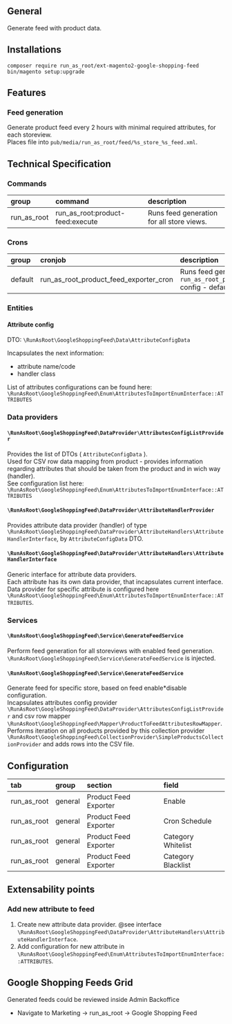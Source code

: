 ## General

Generate feed with product data.

## Installations
```
composer require run_as_root/ext-magento2-google-shopping-feed
bin/magento setup:upgrade
```

## Features

### Feed generation

Generate product feed every 2 hours with minimal required attributes, for each storeview.  
Places file into `pub/media/run_as_root/feed/%s_store_%s_feed.xml`.

## Technical Specification

### Commands

| group | command | description |
|:------|:--------|:------------|
|    run_as_root   |     run_as_root:product-feed:execute    |      Runs feed generation for all store views.       |

### Crons

| group | cronjob | description |
|:------|:--------|:------------|
|    default   |   run_as_root_product_feed_exporter_cron      |   Runs feed generation based on `run_as_root_product_feed/general/cron_schedule` config - default each 15 minutes         |

### Entities

#### Attribute config
DTO: `\RunAsRoot\GoogleShoppingFeed\Data\AttributeConfigData`

Incapsulates the next information:
* attribute name/code
* handler class

List of attributes configurations can be found here: `\RunAsRoot\GoogleShoppingFeed\Enum\AttributesToImportEnumInterface::ATTRIBUTES`

### Data providers

#### `\RunAsRoot\GoogleShoppingFeed\DataProvider\AttributesConfigListProvider`
Provides the list of DTOs ( `AttributeConfigData` ).  
Used for CSV row data mapping from product - provides information regarding attributes that should be taken from the product and in wich way (handler).  
See configuration list here: `\RunAsRoot\GoogleShoppingFeed\Enum\AttributesToImportEnumInterface::ATTRIBUTES`

#### `\RunAsRoot\GoogleShoppingFeed\DataProvider\AttributeHandlerProvider`
Provides attribute data provider (handler) of type `\RunAsRoot\GoogleShoppingFeed\DataProvider\AttributeHandlers\AttributeHandlerInterface`, by `AttributeConfigData` DTO.

#### `\RunAsRoot\GoogleShoppingFeed\DataProvider\AttributeHandlers\AttributeHandlerInterface`
Generic interface for attribute data providers.  
Each attribute has its own data provider, that incapsulates current interface.  
Data provider for specific attribute is configured here `\RunAsRoot\GoogleShoppingFeed\Enum\AttributesToImportEnumInterface::ATTRIBUTES`.

### Services

#### `\RunAsRoot\GoogleShoppingFeed\Service\GenerateFeedService`
Perform feed generation for all storeviews with enabled feed generation.  
`\RunAsRoot\GoogleShoppingFeed\Service\GenerateFeedService` is injected.

#### `\RunAsRoot\GoogleShoppingFeed\Service\GenerateFeedService`
Generate feed for specific store, based on feed enable*disable configuration.  
Incapsulates attributes config provider `\RunAsRoot\GoogleShoppingFeed\DataProvider\AttributesConfigListProvider` and csv row mapper `\RunAsRoot\GoogleShoppingFeed\Mapper\ProductToFeedAttributesRowMapper`.  
Performs iteration on all products provided by this collection provider `\RunAsRoot\GoogleShoppingFeed\CollectionProvider\SimpleProductsCollectionProvider` and adds rows into the CSV file.

## Configuration

| tab     | group   | section               | field              |
|:--------|:--------|:----------------------|:-------------------|
| run_as_root | general | Product Feed Exporter | Enable             |
| run_as_root | general | Product Feed Exporter | Cron Schedule      |
| run_as_root | general | Product Feed Exporter | Category Whitelist |
| run_as_root | general | Product Feed Exporter | Category Blacklist |


## Extensability points
### Add new attribute to feed
1. Create new attribute data provider. @see interface `\RunAsRoot\GoogleShoppingFeed\DataProvider\AttributeHandlers\AttributeHandlerInterface`.
2. Add configuration for new attribute in `\RunAsRoot\GoogleShoppingFeed\Enum\AttributesToImportEnumInterface::ATTRIBUTES`.

## Google Shopping Feeds Grid
Generated feeds could be reviewed inside Admin Backoffice
* Navigate to Marketing -> run_as_root -> Google Shopping Feed
